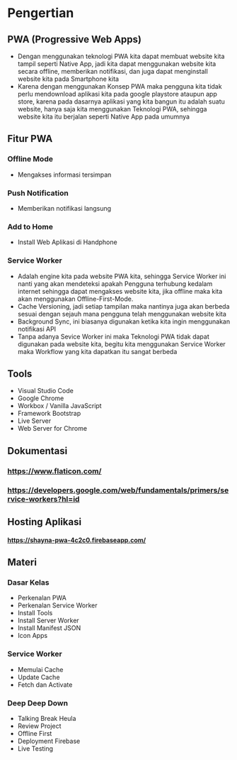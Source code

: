 # Pengertian
## PWA (Progressive Web Apps)
- Dengan menggunakan teknologi PWA kita dapat membuat website kita tampil seperti Native App, jadi kita dapat menggunakan website kita
  secara offline, memberikan notifikasi, dan juga dapat menginstall website kita pada Smartphone kita
- Karena dengan menggunakan Konsep PWA maka pengguna kita tidak perlu mendownload aplikasi kita pada google playstore ataupun app store,
  karena pada dasarnya aplikasi yang kita bangun itu adalah suatu website, hanya saja kita menggunakan Teknologi PWA, sehingga website
  kita itu berjalan seperti Native App pada umumnya

## Fitur PWA
### Offline Mode
- Mengakses informasi tersimpan
### Push Notification
- Memberikan notifikasi langsung
### Add to Home
- Install Web Aplikasi di Handphone
### Service Worker
- Adalah engine kita pada website PWA kita, sehingga Service Worker ini nanti yang akan mendeteksi apakah Pengguna terhubung kedalam internet
  sehingga dapat mengakses website kita, jika offline maka kita akan menggunakan Offline-First-Mode. 
- Cache Versioning, jadi setiap tampilan maka nantinya juga akan berbeda sesuai dengan sejauh mana pengguna telah menggunakan website kita
- Background Sync, ini biasanya digunakan ketika kita ingin menggunakan notifikasi API
- Tanpa adanya Sevice Worker ini maka Teknologi PWA tidak dapat digunakan pada website kita, begitu kita menggunakan Service Worker maka Workflow
  yang kita dapatkan itu sangat berbeda

## Tools
- Visual Studio Code
- Google Chrome
- Workbox / Vanilla JavaScript
- Framework Bootstrap
- Live Server
- Web Server for Chrome

## Dokumentasi
### https://www.flaticon.com/
### https://developers.google.com/web/fundamentals/primers/service-workers?hl=id

## Hosting Aplikasi
#### https://shayna-pwa-4c2c0.firebaseapp.com/

## Materi
### Dasar Kelas
- Perkenalan PWA
- Perkenalan Service Worker
- Install Tools
- Install Server Worker
- Install Manifest JSON
- Icon Apps
### Service Worker
- Memulai Cache
- Update Cache
- Fetch dan Activate
### Deep Deep Down
- Talking Break Heula 
- Review Project
- Offline First
- Deployment Firebase
- Live Testing
